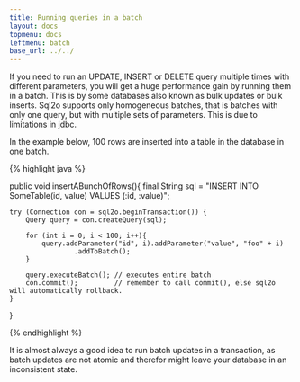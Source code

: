 ```yaml
---
title: Running queries in a batch
layout: docs
topmenu: docs
leftmenu: batch
base_url: ../../
---
```


If you need to run an UPDATE, INSERT or DELETE query multiple times with different parameters, you will get a huge
performance gain by running them in a batch. This is by some databases also known as bulk updates or bulk inserts. Sql2o
supports only homogeneous batches, that is batches with only one query, but with multiple sets of parameters. This is
due to limitations in jdbc.

In the example below, 100 rows are inserted into a table in the database in one batch.

{% highlight java %}

public void insertABunchOfRows(){
    final String sql = "INSERT INTO SomeTable(id, value) VALUES (:id, :value)";

    try (Connection con = sql2o.beginTransaction()) {
        Query query = con.createQuery(sql);

        for (int i = 0; i < 100; i++){
            query.addParameter("id", i).addParameter("value", "foo" + i)
                    .addToBatch();
        }

        query.executeBatch(); // executes entire batch
        con.commit();         // remember to call commit(), else sql2o will automatically rollback.
    }
}

{% endhighlight %}

It is almost always a good idea to run batch updates in a transaction, as batch updates are not atomic and therefor
might leave your database in an inconsistent state.
